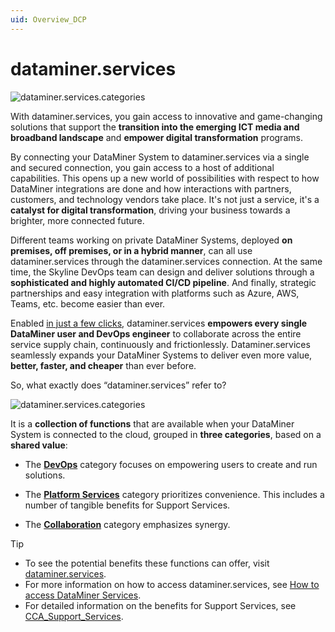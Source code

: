 ```yaml
---
uid: Overview_DCP
---
```


# dataminer.services

![dataminer.services.categories](~/dataminer-overview/images/dataminer.services_visual.png)

With dataminer.services, you gain access to innovative and game-changing solutions that support the **transition into the emerging ICT media and broadband landscape** and **empower digital transformation** programs.

By connecting your DataMiner System to dataminer.services via a single and secured connection, you gain access to a host of additional capabilities. This opens up a new world of possibilities with respect to how DataMiner integrations are done and how interactions with partners, customers, and technology vendors take place. It's not just a service, it's a **catalyst for digital transformation**, driving your business towards a brighter, more connected future.

Different teams working on private DataMiner Systems, deployed **on premises, off premises, or in a hybrid manner**, can all use dataminer.services through the dataminer.services connection. At the same time, the Skyline DevOps team can design and deliver solutions through a **sophisticated and highly automated CI/CD pipeline**. And finally, strategic partnerships and easy integration with platforms such as Azure, AWS, Teams, etc. become easier than ever.

Enabled [in just a few clicks](xref:Linking_your_DataMiner_and_DCP_account), dataminer.services **empowers every single DataMiner user and DevOps engineer** to collaborate across the entire service supply chain, continuously and frictionlessly. Dataminer.services seamlessly expands your DataMiner Systems to deliver even more value, **better, faster, and cheaper** than ever before.

So, what exactly does “dataminer.services” refer to?

![dataminer.services.categories](~/dataminer-overview/images/DMS_dataminer_services_categories.jpg)

It is a **collection of functions** that are available when your DataMiner System is connected to the cloud, grouped in **three categories**, based on a **shared value**:

- The [**DevOps**](xref:Overview_DevOps) category focuses on empowering users to create and run solutions.

- The [**Platform Services**](xref:Overview_Platform_services) category prioritizes convenience. This includes a number of tangible benefits for Support Services.

- The [**Collaboration**](xref:Overview_Collaboration) category emphasizes synergy.

> [!TIP]
>
> - To see the potential benefits these functions can offer, visit [dataminer.services](https://dataminer.services/).
> - For more information on how to access dataminer.services, see [How to access DataMiner Services](https://skyline.be/dataminer/cloud-services).
> - For detailed information on the benefits for Support Services, see [CCA_Support_Services](xref:CCA_Support_Services).
